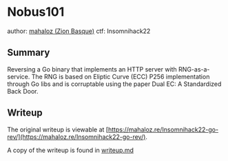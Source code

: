 # Nobus101
author: [mahaloz (Zion Basque)](https://mahaloz.re) 
ctf: Insomnihack22

## Summary 
Reversing a Go binary that implements an HTTP server with RNG-as-a-service. The RNG is based on Eliptic Curve (ECC) P256 implementation through Go libs and is corruptable using the paper Dual EC: A Standardized Back Door. 

## Writeup
The original writeup is viewable at [https://mahaloz.re/Insomnihack22-go-rev/](https://mahaloz.re/Insomnihack22-go-rev/).

A copy of the writeup is found in [writeup.md](writeup.md)
